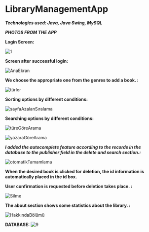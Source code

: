 # LibraryManagementApp

***Technologies used: Java, Java Swing, MySQL***
 
 *****PHOTOS FROM THE APP*****
 
 **Login Screen:**
 
![1](https://user-images.githubusercontent.com/99878873/187268796-22af48d7-4280-479b-b0db-60a2c9b9b4c8.png)

**Screen after successful login:**

![AnaEkran](https://user-images.githubusercontent.com/99878873/187738401-e1a15c0b-9b70-4ef4-a366-7dc89b0d2c36.png)

**We choose the appropriate one from the genres to add a book. :**

![türler](https://user-images.githubusercontent.com/99878873/187738656-56506a5c-7d23-41bc-a80e-5e387f3b0395.png)


**Sorting options by different conditions:**

![sayfaAzalanSıralama](https://user-images.githubusercontent.com/99878873/187739208-220859fd-a1bf-4acc-8643-90d12f6ea7a8.png)

**Searching options by different conditions:**

![türeGöreArama](https://user-images.githubusercontent.com/99878873/187739308-71b6520e-d52b-44e4-9abc-a6d9447fa627.png)


![yazaraGöreArama](https://user-images.githubusercontent.com/99878873/187739312-0bb65b6e-8bf8-46d0-9642-9dfa1a5b60d1.png)


***I added the autocomplete feature according to the records in the database to the publisher field in the delete and search section.:***

![otomatikTamamlama](https://user-images.githubusercontent.com/99878873/187738719-7e778cb9-403e-4a64-9f88-44001118fd25.png)


**When the desired book is clicked for deletion, the id information is automatically placed in the id box.**

**User confirmation is requested before deletion takes place. :**

![Silme](https://user-images.githubusercontent.com/99878873/187738592-b5ab25fa-2e1b-41ba-91c1-4e547dd145cc.png)


**The about section shows some statistics about the library. :**

![HakkındaBölümü](https://user-images.githubusercontent.com/99878873/187738561-16338b15-52f7-48b4-96fc-f79e7233a04a.png)


**DATABASE:**
![9](https://user-images.githubusercontent.com/99878873/187270140-2cfb0eb8-52a7-4b9e-b7a0-28b7c96be46d.png)
